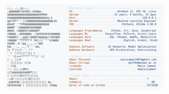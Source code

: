 <picture>
  <source srcset="https://raw.githubusercontent.com/mmazinjameel/mmazinjameel/main/dark_mode.svg?v=1747721751" media="(prefers-color-scheme: dark)">
  <img src="https://raw.githubusercontent.com/mmazinjameel/mmazinjameel/main/light_mode.svg?v=1747721751">
</picture>
